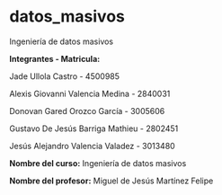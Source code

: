 # datos_masivos
Ingeniería de datos masivos

**Integrantes - Matricula:**

Jade Ullola Castro - 4500985

Alexis Giovanni Valencia Medina - 2840031

Donovan Gared Orozco García - 3005606

Gustavo De Jesús Barriga Mathieu - 2802451

Jesús Alejandro Valencia Valadez - 3013480

**Nombre del curso:** Ingeniería de datos masivos

**Nombre del profesor:** Miguel de Jesús Martínez Felipe
